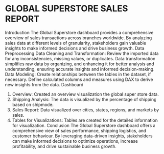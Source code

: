 # GLOBAL SUPERSTORE SALES REPORT
Introduction
The Global Superstore dashboard provides a comprehensive overview of sales transactions across branches worldwide. By analyzing sales data at different levels of granularity, stakeholders gain valuable insights to make informed decisions and drive business growth.
Data Preprocessing
Data Cleaning and Transformation:
Review the imported data for any inconsistencies, missing values, or duplicates. 
Data transformation simplifies raw data by organizing, and enhancing it for better analysis and understanding, ensuring accurate insights and informed decision-making.
Data Modeling:
Create relationships between the tables in the dataset, if necessary. Define calculated columns and measures using DAX to derive new insights from the data.
Dashboard
1. Overview: Created an overview visualization the global super store data.
2. Shipping Analysis: The data is visualized by the percentage of shipping based on shipmode.
3. Sales Report: Data visualized over cities, states, regions, and markets by sales.
4. Tables for Visualizations: Tables are created for the detailed information for visualization.
Conclusion
The Global Superstore dashboard offers a comprehensive view of sales performance, shipping logistics, and customer behaviour. By leveraging data-driven insights, stakeholders can make informed decisions to optimize operations, increase profitability, and drive sustainable business growth.
